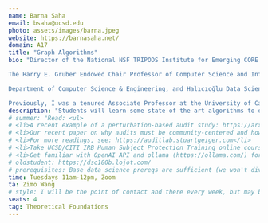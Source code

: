 ```yaml
---
name: Barna Saha
email: bsaha@ucsd.edu
photo: assets/images/barna.jpeg
website: https://barnasaha.net/
domain: A17
title: "Graph Algorithms"
bio: "Director of the National NSF TRIPODS Institute for Emerging CORE Methods in Data Science (EnCORE)<br>

The Harry E. Gruber Endowed Chair Professor of Computer Science and Information Technologies, University of California San Diego<br>

Department of Computer Science & Engineering, and Halıcıoğlu Data Science Institute<br>

Previously, I was a tenured Associate Professor at the University of California Berkeley, and even before that on the faculty of Computer Science at UMass Amherst, and as a Senior Research Scientist at the AT&T Shannon Research Laboratory. I am also an Affiliate faculty of the Simons Institute for the Theory of Computing at UC Berkeley."
description: "Students will learn some state of the art algorithms to deal with massive graphs that occur in the context of social networks."
# summer: "Read: <ul>
# <li>A recent example of a perturbation-based audit study: https://arxiv.org/pdf/2402.14875</li>
# <li>Our recent paper on why audits must be community-centered and how this kind of auditing relates to democratic governance: https://escholarship.org/content/qt6r820956/qt6r820956.pdf</li>
# <li>For more readings, see: https://auditlab.stuartgeiger.com</li>
# <li>Take UCSD/CITI IRB Human Subject Protection Training online course (Social and Behavioral Basic), must complete by week 3 of Fall, but good to do it earlier. Register at citiprogram.org and see this video for how to register: https://www.youtube.com/watch?v=hOAgfK93QXg</li>
# <li>Get familiar with OpenAI API and ollama (https://ollama.com/) for self-hosted open-source LLMs (which uses OpenAI API schema)</li></ul><br>"
# oldstudent: https://dsc180b.lojot.com/
# prerequisites: Base data science prereqs are sufficient (we won't dive deep into foundations of LLMs or causal inference). We will be talking and listening to people (especially strangers) and serving as their ad-hoc consultants. Skills in consulting, volunteering, tabling for student orgs, etc. are not required, but will be useful -- and you will build those skills if you do not have them.
time: Tuesdays 11am-12pm, Zoom
ta: Zimo Wang
# style: I will be the point of contact and there every week, but may bring in collaborators and my grad student advisees. I intentionally do not run a "lab", but I do have a "constellation of collaboration." Students can choose their own particular context in which LLMs are deployed and which kinds of community members / impacted people they want to consult.
seats: 4
tag: Theoretical Foundations
---
```

